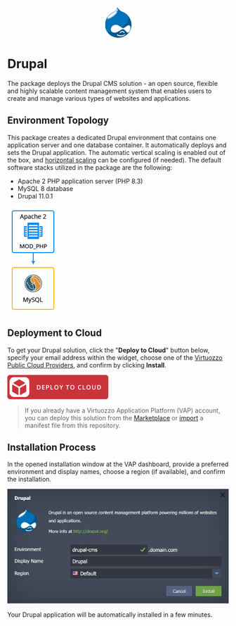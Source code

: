 <p align="center"> 
<img src="images/Drupal.png" alt="Drupal">
</p>

# Drupal

The package deploys the Drupal CMS solution - an open source, flexible and highly scalable content management system that enables users to create and manage various types of websites and applications.


## Environment Topology

This package creates a dedicated Drupal environment that contains one application server and one database container. It automatically deploys and sets the Drupal application. The automatic vertical scaling is enabled out of the box, and [horizontal scaling](https://www.virtuozzo.com/application-platform-docs/automatic-horizontal-scaling/) can be configured (if needed). The default software stacks utilized in the package are the following:

- Apache 2 PHP application server (PHP 8.3)
- MySQL 8 database
- Drupal 11.0.1

![Drupal environment topology](images/drupal-environment-topology.png)


## Deployment to Cloud

To get your Drupal solution, click the "**Deploy to Cloud**" button below, specify your email address within the widget, choose one of the [Virtuozzo Public Cloud Providers](https://www.virtuozzo.com/application-platform-partners/), and confirm by clicking **Install**.

[![Deploy to Cloud](https://raw.githubusercontent.com/jelastic-jps/common/main/images/deploy-to-cloud.png)](https://www.virtuozzo.com/install/?manifest=https://raw.githubusercontent.com/jelastic-jps/drupal/refs/heads/master/manifest.jps)

> If you already have a Virtuozzo Application Platform (VAP) account, you can deploy this solution from the [Marketplace](https://www.virtuozzo.com/application-platform-docs/marketplace/) or [import](https://www.virtuozzo.com/application-platform-docs/environment-import/) a manifest file from this repository.


## Installation Process

In the opened installation window at the VAP dashboard, provide a preferred environment and display names, choose a region (if available), and confirm the installation.

![Drupal deployment wizard](images/drupal-deployment-wizard.png)

Your Drupal application will be automatically installed in a few minutes.

